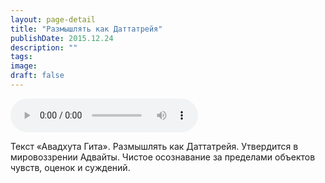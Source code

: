 ```yaml
---
layout: page-detail
title: "Размышлять как Даттатрейя"
publishDate: 2015.12.24
description: ""
tags:
image:
draft: false
---
```


<audio title="2015.12.24 - Размышлять как Даттатрейя.mp3" src="https://filer-api.advayta.org/v1.0/public/files/72985" controls=""></audio>

 Текст «Авадхута Гита». Размышлять как Даттатрейя. Утвердится в мировоззрении Адвайты. Чистое осознавание за пределами объектов чувств, оценок и суждений. 

  
